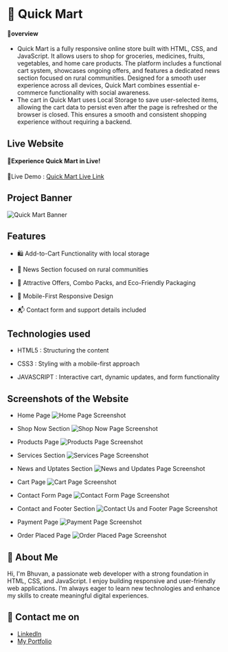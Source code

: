 # 🛒 Quick Mart

#### 🔰overview
- Quick Mart is a fully responsive online store built with HTML, CSS, and JavaScript. It allows users to shop for groceries, medicines, fruits, vegetables, and home care products. The platform includes a functional cart system, showcases ongoing offers, and features a dedicated news section focused on rural communities. Designed for a smooth user experience across all devices, Quick Mart combines essential e-commerce functionality with social awareness.
- The cart in Quick Mart uses Local Storage to save user-selected items, allowing the cart data to persist even after the page is refreshed or the browser is closed. This ensures a smooth and consistent shopping experience without requiring a backend.
## Live Website
#### 🚀Experience  Quick Mart in Live!
🔗Live Demo :
[Quick Mart Live Link](https://bhuvan-anupoju.github.io/Quick-Mart/)
## Project Banner
![Quick Mart Banner](https://github.com/user-attachments/assets/0554b689-31b7-4503-9378-37506d3e6aca)

## Features

- 🛍️ Add-to-Cart Functionality with local storage


- 📰 News Section focused on rural communities

- 🎉 Attractive Offers, Combo Packs, and  Eco-Friendly  Packaging 

- 📲 Mobile-First Responsive Design

- 📬 Contact form and support details included


## Technologies used

- HTML5 : Structuring the content

- CSS3 : Styling with a mobile-first approach

- JAVASCRIPT : Interactive cart, dynamic updates, and form functionality

## Screenshots of the Website
- Home Page
![Home Page Screenshot](https://github.com/user-attachments/assets/84e77b0b-c476-4ce7-8eb3-3fffa909d132)

- Shop Now Section
![Shop Now Page Screenshot](https://github.com/user-attachments/assets/ba27221e-0401-408c-90a1-41e132683f18)

- Products Page
![Products Page Screenshot](https://github.com/user-attachments/assets/87041664-694c-4ccb-87d8-5519464def22)

- Services Section
![Services Page Screenshot](https://github.com/user-attachments/assets/b23dd7cc-3eb6-4a9c-96e6-f295d8226dc5)

- News and Uptates Section 
![News and Updates Page Screenshot](https://github.com/user-attachments/assets/c5ce90e4-b2e3-4366-aee1-11d6bb8ede53)

- Cart  Page
![Cart Page Screenshot](https://github.com/user-attachments/assets/1696ad18-1912-4a29-8c7f-bdbc158b486b)

- Contact Form Page
![Contact Form Page Screenshot](https://github.com/user-attachments/assets/02fd945b-c07a-4616-9c2d-7ac5cbd1bc5c)

- Contact and Footer Section
![Contact Us and Footer Page Screenshot](https://github.com/user-attachments/assets/b6c4e7a9-0af1-4631-b342-b593233487b4)

- Payment Page
![Payment Page Screenshot](https://github.com/user-attachments/assets/70d0d7d1-1d54-4513-bd52-f737d53f82aa)

- Order Placed  Page
![Order Placed Page Screenshot](https://github.com/user-attachments/assets/ff5d901c-5eee-4606-a164-701b9b9f3f39)

## 👦 About Me
Hi, I'm Bhuvan, a passionate web developer with a strong foundation in HTML, CSS, and JavaScript. I enjoy building responsive and user-friendly web applications. I'm always eager to learn new technologies and enhance my skills to create meaningful digital experiences.
## 🔗 Contact me on
- [LinkedIn](https://www.linkedin.com/in/bhuvan-anupoju/)
- [My Portfolio](https://bhuvan-anupoju.github.io/Bhuvan.dev/)









